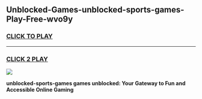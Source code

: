 
## Unblocked-Games-unblocked-sports-games-Play-Free-wvo9y
<h3>
<a href="https://premium76.site?title=unblocked-sports-games&ref=22A">CLICK TO PLAY</a></h3>
<hr>

<h3>
<a href="https://premium76.site?title=unblocked-sports-games&ref=22A">CLICK 2 PLAY</a>
  
</h3>

<a href="https://premium76.site?title=unblocked-sports-games&ref=22A"><img src="https://clearcache.store/games.png"></a>


**unblocked-sports-games games unblocked: Your Gateway to Fun and Accessible Online Gaming**
